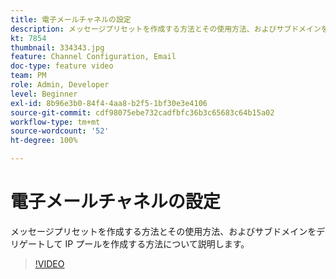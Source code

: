 ```yaml
---
title: 電子メールチャネルの設定
description: メッセージプリセットを作成する方法とその使用方法、およびサブドメインをデリゲートして IP プールを作成する方法について説明します。
kt: 7854
thumbnail: 334343.jpg
feature: Channel Configuration, Email
doc-type: feature video
team: PM
role: Admin, Developer
level: Beginner
exl-id: 8b96e3b0-84f4-4aa8-b2f5-1bf30e3e4106
source-git-commit: cdf98075ebe732cadfbfc36b3c65683c64b15a02
workflow-type: tm+mt
source-wordcount: '52'
ht-degree: 100%

---
```


# 電子メールチャネルの設定

メッセージプリセットを作成する方法とその使用方法、およびサブドメインをデリゲートして IP プールを作成する方法について説明します。

>[!VIDEO](https://video.tv.adobe.com/v/334343?quality=12)
